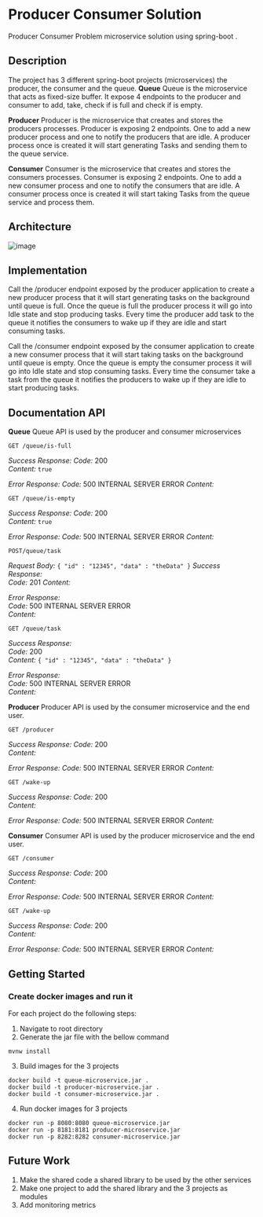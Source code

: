 
# Producer Consumer Solution

Producer Consumer Problem microservice solution using spring-boot .
## Description

The project has 3 different spring-boot projects (microservices) the producer, the consumer and the queue.
**Queue**
Queue is the microservice that acts as fixed-size buffer. It expose 4 endpoints to the producer and consumer to add, take, check if is full and check if is empty.  

**Producer**
Producer is the microservice that creates and stores the producers processes. Producer is exposing 2 endpoints. One to add a new producer process and one to notify the producers that are idle. A producer process once is created it will start generating Tasks and sending them to the queue service.

**Consumer**
Consumer is the microservice that creates and stores the consumers processes. Consumer is exposing 2 endpoints. One to add a new consumer process and one to notify the consumers that are idle. A consumer process once is created it will start taking Tasks from the queue service and process them.

## Architecture

![image](https://drive.google.com/uc?export=view&id=1Pdx8VL3TxtP9cv8Le9inDTJbear6_V1m)

## Implementation

Call the /producer endpoint exposed by the producer application to create a new producer process that it will start generating tasks on the background until queue is full. Once the queue is full the producer process it will go into Idle state and stop producing tasks. Every time the producer add task to the queue it notifies the consumers to wake up if they are idle and start consuming tasks.

Call the /consumer endpoint exposed by the consumer application to create a new consumer process that it will start taking tasks on the background until queue is empty. Once the queue is empty the consumer process it will go into Idle state and stop consuming tasks. Every time the consumer take a task from the queue it notifies the producers to wake up if they are idle to start producing tasks. 

## Documentation API

**Queue**
Queue API is used by the producer and consumer microservices
```http
GET /queue/is-full
``` 
*Success Response:*
*Code:* 200  
*Content:*  `true`

*Error Response:*
*Code:* 500 INTERNAL SERVER ERROR
*Content:*  
```http
GET /queue/is-empty
``` 
*Success Response:*
*Code:* 200  
*Content:*  `true`

*Error Response:*
*Code:* 500 INTERNAL SERVER ERROR
*Content:*  

```http
POST/queue/task
``` 
_Request Body:_
`{ "id" : "12345", "data" : "theData" }`
_Success Response:_  
_Code:_  201 
_Content:_ 

_Error Response:_  
_Code:_  500 INTERNAL SERVER ERROR  
_Content:_
```http
GET /queue/task
``` 
_Success Response:_  
_Code:_  200  
_Content:_  `{ "id" : "12345", "data" : "theData" }`

_Error Response:_  
_Code:_  500 INTERNAL SERVER ERROR  
_Content:_

**Producer**
Producer API is used by the consumer microservice and the end user.
```http
GET /producer
``` 
*Success Response:*
*Code:* 200  
*Content:* 

*Error Response:*
*Code:* 500 INTERNAL SERVER ERROR
*Content:*  

```http
GET /wake-up
``` 
*Success Response:*
*Code:* 200  
*Content:* 

*Error Response:*
*Code:* 500 INTERNAL SERVER ERROR
*Content:*  

**Consumer**
Consumer API is used by the producer microservice and the end user.
```http
GET /consumer
``` 
*Success Response:*
*Code:* 200  
*Content:* 

*Error Response:*
*Code:* 500 INTERNAL SERVER ERROR
*Content:*  

```http
GET /wake-up
``` 
*Success Response:*
*Code:* 200  
*Content:* 

*Error Response:*
*Code:* 500 INTERNAL SERVER ERROR
*Content:*  

## Getting Started

### Create docker images and run it
For each project do the following steps:
1. Navigate to root directory
2. Generate the jar file with the bellow command
```
mvnw install
```
3. Build images for the 3 projects
```
docker build -t queue-microservice.jar .
docker build -t producer-microservice.jar .
docker build -t consumer-microservice.jar .
```
4. Run docker images for 3 projects
```
docker run -p 8080:8080 queue-microservice.jar
docker run -p 8181:8181 producer-microservice.jar
docker run -p 8282:8282 consumer-microservice.jar
```
## Future Work
1. Make the shared code a shared library to be used by the other services
2. Make one project to add the shared library and the 3 projects as modules
3. Add monitoring metrics